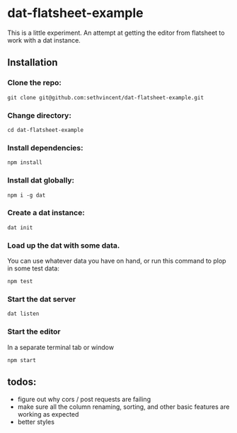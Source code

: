 # dat-flatsheet-example

This is a little experiment. An attempt at getting the editor from flatsheet to work with a dat instance.

## Installation

### Clone the repo:

```
git clone git@github.com:sethvincent/dat-flatsheet-example.git
```

### Change directory:

```
cd dat-flatsheet-example
```

### Install dependencies:

```
npm install
```

### Install dat globally:

```
npm i -g dat
```

### Create a dat instance:

```
dat init
```

### Load up the dat with some data. 
You can use whatever data you have on hand, or run this command to plop in some test data:

```
npm test
```

### Start the dat server

```
dat listen
```

### Start the editor
In a separate terminal tab or window

```
npm start
```


## todos:

- figure out why cors / post requests are failing
- make sure all the column renaming, sorting, and other basic features are working as expected
- better styles